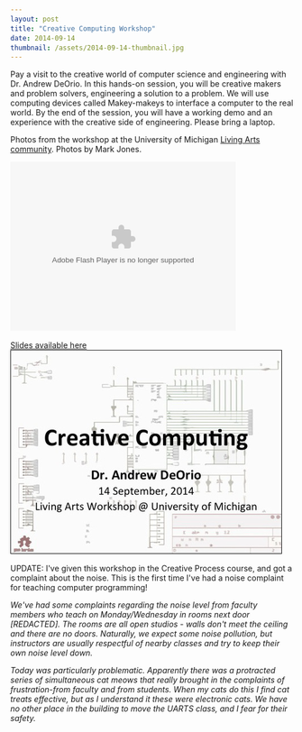 ```yaml
---
layout: post
title: "Creative Computing Workshop"
date: 2014-09-14
thumbnail: /assets/2014-09-14-thumbnail.jpg
---
```


Pay a visit to the creative world of computer science and engineering with Dr. Andrew DeOrio.  In this hands-on session, you will be creative makers and problem solvers, engineering a solution to a problem.  We will use computing devices called Makey-makeys to interface a computer to the real world.  By the end of the session, you will have a working demo and an experience with the creative side of engineering.  Please bring a laptop.

Photos from the workshop at the University of Michigan [Living Arts community](http://www.livingarts.umich.edu/).  Photos by Mark Jones.<br>

<object width="400" height="300" type="application/x-shockwave-flash">
  <param name="flashvars" value="offsite=true&lang=en-us&page_show_url=/photos/100609247@N06/sets/72157647301093029/show/&page_show_back_url=/photos/100609247@N06/sets/72157647301093029/&user_id=100609247@N06"></param>
  <param name="movie" value="https://www.flickr.com/apps/slideshow/show.swf?v=140556"></param>
  <param name="allowFullScreen" value="true"></param>
  <embed type="application/x-shockwave-flash" src="https://www.flickr.com/apps/slideshow/show.swf?v=140556" allowFullScreen="true" flashvars="offsite=true&lang=en-us&page_show_url=/photos/100609247@N06/sets/72157647301093029/show/&page_show_back_url=/photos/100609247@N06/sets/72157647301093029/&user_id=100609247@N06&jump_to="width="400" height="300"></embed>
</object>

[Slides available here ![Creative Computing image](/assets/2014-09-14-thumbnail.jpg)](/assets/2014-09-14-Creative-Computing-slides.pdf)

UPDATE: I\'ve given this workshop in the Creative Process course, and got a complaint about the noise.  This is the first time I\'ve had a noise complaint for teaching computer programming!

*We\'ve had some complaints regarding the noise level from faculty members who teach on Monday/Wednesday in rooms next door [REDACTED]. The rooms are all open studios - walls don\'t meet the ceiling and there are no doors. Naturally, we expect some noise pollution, but instructors are usually respectful of nearby classes and try to keep their own noise level down.*

*Today was particularly problematic.  Apparently there was a protracted series of simultaneous cat meows that really  brought in the complaints of frustration-from faculty and from students. When my cats do this I find cat treats effective, but as I understand it these were electronic cats. We have no other place in the building to move the UARTS class, and I fear for their safety.*
